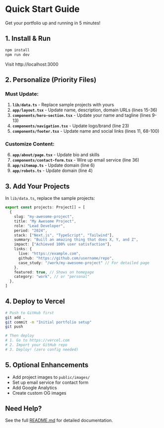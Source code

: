 # Quick Start Guide

Get your portfolio up and running in 5 minutes!

## 1. Install & Run

```bash
npm install
npm run dev
```

Visit http://localhost:3000

## 2. Personalize (Priority Files)

### Must Update:
1. **`lib/data.ts`** - Replace sample projects with yours
2. **`app/layout.tsx`** - Update name, description, domain URLs (lines 15-36)
3. **`components/hero-section.tsx`** - Update your name and tagline (lines 9-13)
4. **`components/navigation.tsx`** - Update logo/brand (line 23)
5. **`components/footer.tsx`** - Update name and social links (lines 11, 68-100)

### Customize Content:
6. **`app/about/page.tsx`** - Update bio and skills
7. **`components/contact-form.tsx`** - Wire up email service (line 36)
8. **`app/sitemap.ts`** - Update domain (line 6)
9. **`app/robots.ts`** - Update domain (line 4)

## 3. Add Your Projects

In `lib/data.ts`, replace the sample projects:

```typescript
export const projects: Project[] = [
  {
    slug: "my-awesome-project",
    title: "My Awesome Project",
    role: "Lead Developer",
    period: "2024",
    stack: ["Next.js", "TypeScript", "Tailwind"],
    summary: "Built an amazing thing that does X, Y, and Z",
    impact: ["Achieved 100% user satisfaction"],
    links: {
      live: "https://example.com",
      github: "https://github.com/username/repo",
      case_study: "/work/my-awesome-project" // For detailed page
    },
    featured: true, // Shows on homepage
    category: "work", // or "personal"
  },
]
```

## 4. Deploy to Vercel

```bash
# Push to GitHub first
git add .
git commit -m "Initial portfolio setup"
git push

# Then deploy
# 1. Go to https://vercel.com
# 2. Import your GitHub repo
# 3. Deploy! (zero config needed)
```

## 5. Optional Enhancements

- Add project images to `public/images/`
- Set up email service for contact form
- Add Google Analytics
- Create custom OG images

## Need Help?

See the full [README.md](./README.md) for detailed documentation.
